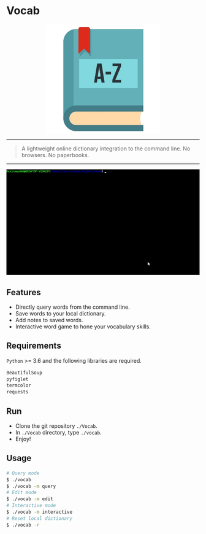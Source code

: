 # Vocab
<img src="./asset/dict.jpg" style="display: block;margin:0 auto" alt="drawing" width="300"/>

***
> A lightweight online dictionary integration to the command line. No browsers. No paperbooks.
***

![hello](./asset/demo.gif)
## Features
- Directly query words from the command line.
- Save words to your local dictionary.
- Add notes to saved words.
- Interactive word game to hone your vocabulary skills.
## Requirements
`Python` >= 3.6 and the following libraries are required.
```python
BeautifulSoup
pyfiglet
termcolor
requests
```
## Run
- Clone the git repository `./Vocab`.
- In `./Vocab` directory, type `./vocab`.
- Enjoy!

## Usage
```bash
# Query mode
$ ./vocab
$ ./vocab -m query
# Edit mode
$ ./vocab -m edit
# Interactive mode
$ ./vocab -m interactive
# Reset local dictionary
$ ./vocab -r
```